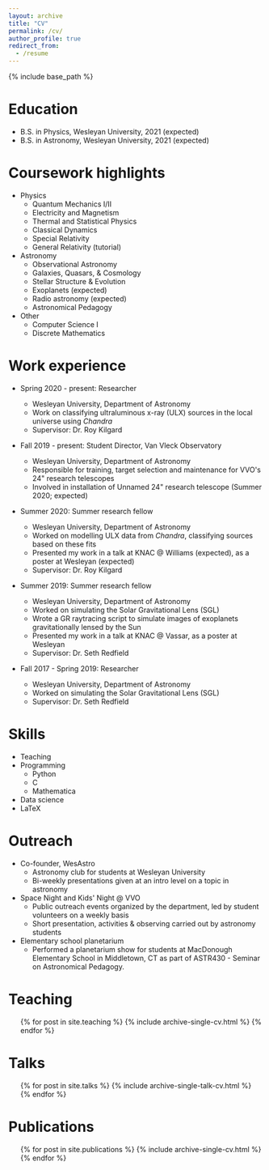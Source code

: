 ```yaml
---
layout: archive
title: "CV"
permalink: /cv/
author_profile: true
redirect_from:
  - /resume
---
```


{% include base_path %}

Education
======
* B.S. in Physics, Wesleyan University, 2021 (expected)
* B.S. in Astronomy, Wesleyan University, 2021 (expected)

Coursework highlights
======
* Physics
  * Quantum Mechanics I/II
  * Electricity and Magnetism
  * Thermal and Statistical Physics
  * Classical Dynamics
  * Special Relativity
  * General Relativity (tutorial)
* Astronomy
  * Observational Astronomy
  * Galaxies, Quasars, & Cosmology
  * Stellar Structure & Evolution
  * Exoplanets (expected)
  * Radio astronomy (expected)
  * Astronomical Pedagogy
* Other
  * Computer Science I
  * Discrete Mathematics

Work experience
======
* Spring 2020 - present: Researcher
  * Wesleyan University, Department of Astronomy
  * Work on classifying ultraluminous x-ray (ULX) sources in the local universe using *Chandra*
  * Supervisor: Dr. Roy Kilgard
  
* Fall 2019 - present: Student Director, Van Vleck Observatory
  * Wesleyan University, Department of Astronomy
  * Responsible for training, target selection and maintenance for VVO's 24" research telescopes
  * Involved in installation of Unnamed 24" research telescope (Summer 2020; expected)
  
* Summer 2020: Summer research fellow
  * Wesleyan University, Department of Astronomy
  * Worked on modelling ULX data from *Chandra*, classifying sources based on these fits
  * Presented my work in a talk at KNAC @ Williams (expected), as a poster at Wesleyan (expected)
  * Supervisor: Dr. Roy Kilgard
  
* Summer 2019: Summer research fellow
  * Wesleyan University, Department of Astronomy 
  * Worked on simulating the Solar Gravitational Lens (SGL)
  * Wrote a GR raytracing script to simulate images of exoplanets gravitationally lensed by the Sun
  * Presented my work in a talk at KNAC @ Vassar, as a poster at Wesleyan
  * Supervisor: Dr. Seth Redfield

* Fall 2017 - Spring 2019: Researcher
  * Wesleyan University, Department of Astronomy
  * Worked on simulating the Solar Gravitational Lens (SGL)
  * Supervisor: Dr. Seth Redfield
  
Skills
======
* Teaching
* Programming
  * Python
  * C
  * Mathematica
* Data science
* LaTeX

Outreach
======
* Co-founder, WesAstro
  * Astronomy club for students at Wesleyan University
  * Bi-weekly presentations given at an intro level on a topic in astronomy
* Space Night and Kids' Night @ VVO
  * Public outreach events organized by the department, led by student volunteers on a weekly basis
  * Short presentation, activities & observing carried out by astronomy students
* Elementary school planetarium
  * Performed a planetarium show for students at MacDonough Elementary School in Middletown, CT as part of ASTR430 - Seminar on Astronomical Pedagogy.

Teaching
======
  <ul>{% for post in site.teaching %}
    {% include archive-single-cv.html %}
  {% endfor %}</ul>
  
Talks
======
  <ul>{% for post in site.talks %}
    {% include archive-single-talk-cv.html %}
  {% endfor %}</ul>

Publications
======
  <ul>{% for post in site.publications %}
    {% include archive-single-cv.html %}
  {% endfor %}</ul>
